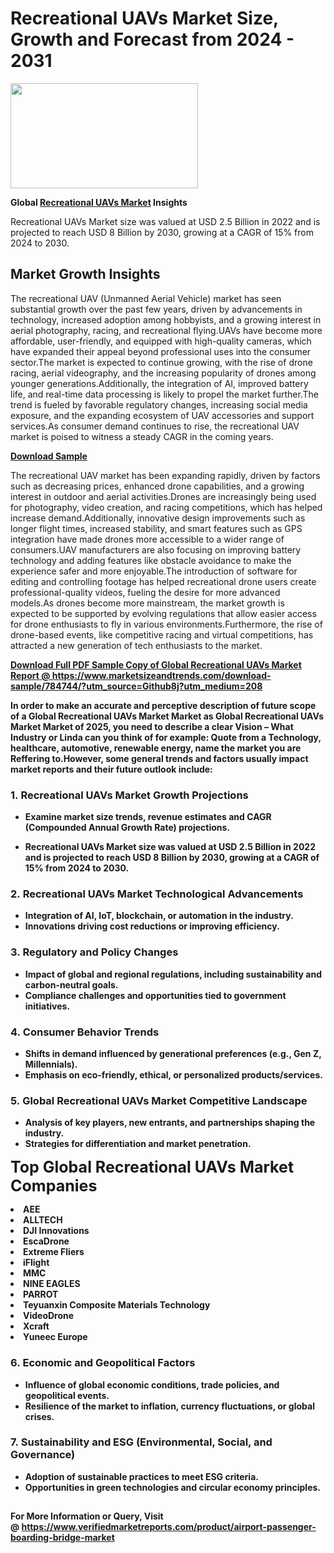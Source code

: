 <H1>Recreational UAVs Market Size, Growth and Forecast from 2024 - 2031</H1><img class="aligncenter size-medium wp-image-584254" src="https://thirdeyenews.in/wp-content/uploads/2024/09/Global-Market-Research-300x168.jpeg" alt="" width="300" height="168" /><p><strong>Global&nbsp;<a href="https://www.marketsizeandtrends.com/download-sample/784744/?utm_source=Github8j?utm_medium=208">Recreational UAVs Market</a> Insights</strong></p><p>Recreational UAVs Market size was valued at USD 2.5 Billion in 2022 and is projected to reach USD 8 Billion by 2030, growing at a CAGR of 15% from 2024 to 2030.</p><p><h2>Market Growth Insights</h2> <p>The recreational UAV (Unmanned Aerial Vehicle) market has seen substantial growth over the past few years, driven by advancements in technology, increased adoption among hobbyists, and a growing interest in aerial photography, racing, and recreational flying.UAVs have become more affordable, user-friendly, and equipped with high-quality cameras, which have expanded their appeal beyond professional uses into the consumer sector.The market is expected to continue growing, with the rise of drone racing, aerial videography, and the increasing popularity of drones among younger generations.Additionally, the integration of AI, improved battery life, and real-time data processing is likely to propel the market further.The trend is fueled by favorable regulatory changes, increasing social media exposure, and the expanding ecosystem of UAV accessories and support services.As consumer demand continues to rise, the recreational UAV market is poised to witness a steady CAGR in the coming years.</p> <p><strong><a href="#">Download Sample</a></strong></p> <p>The recreational UAV market has been expanding rapidly, driven by factors such as decreasing prices, enhanced drone capabilities, and a growing interest in outdoor and aerial activities.Drones are increasingly being used for photography, video creation, and racing competitions, which has helped increase demand.Additionally, innovative design improvements such as longer flight times, increased stability, and smart features such as GPS integration have made drones more accessible to a wider range of consumers.UAV manufacturers are also focusing on improving battery technology and adding features like obstacle avoidance to make the experience safer and more enjoyable.The introduction of software for editing and controlling footage has helped recreational drone users create professional-quality videos, fueling the desire for more advanced models.As drones become more mainstream, the market growth is expected to be supported by evolving regulations that allow easier access for drone enthusiasts to fly in various environments.Furthermore, the rise of drone-based events, like competitive racing and virtual competitions, has attracted a new generation of tech enthusiasts to the market.</p> <p><strong><a href="#"></p><p><span class=""><strong>Download Full PDF Sample Copy of Global Recreational UAVs Market Report</strong> @ <a href="https://www.marketsizeandtrends.com/download-sample/784744/?utm_source=Github8j?utm_medium=208" target="_blank">https://www.marketsizeandtrends.com/download-sample/784744/?utm_source=Github8j?utm_medium=208</a></span></p><p>In order to make an accurate and perceptive description of future scope of a Global&nbsp;Recreational UAVs Market Market as Global&nbsp;Recreational UAVs Market Market of 2025, you need to describe a clear Vision &ndash; What Industry or Linda can you think of for example: Quote from a Technology, healthcare, automotive, renewable energy, name the market you are Reffering to.However, some general trends and factors usually impact market reports and their future outlook include:</p><h3>1.&nbsp;<strong>Recreational UAVs Market Growth Projections</strong></h3><ul><li>Examine market size trends, revenue estimates and CAGR (Compounded Annual Growth Rate) projections.</li><li><p>Recreational UAVs Market size was valued at USD 2.5 Billion in 2022 and is projected to reach USD 8 Billion by 2030, growing at a CAGR of 15% from 2024 to 2030.</p></li></ul><h3>2.&nbsp;<strong>Recreational UAVs Market Technological Advancements</strong></h3><ul><li>Integration of AI, IoT, blockchain, or automation in the industry.</li><li>Innovations driving cost reductions or improving efficiency.</li></ul><h3>3.&nbsp;<strong>Regulatory and Policy Changes</strong></h3><ul><li>Impact of global and regional regulations, including sustainability and carbon-neutral goals.</li><li>Compliance challenges and opportunities tied to government initiatives.</li></ul><h3>4.&nbsp;<strong>Consumer Behavior Trends</strong></h3><ul><li>Shifts in demand influenced by generational preferences (e.g., Gen Z, Millennials).</li><li>Emphasis on eco-friendly, ethical, or personalized products/services.</li></ul><h3>5.&nbsp;<strong>Global Recreational UAVs Market Competitive Landscape</strong></h3><ul><li>Analysis of key players, new entrants, and partnerships shaping the industry.</li><li>Strategies for differentiation and market penetration.</li></ul><p data-pm-slice="1 1 []"><span style="color: inherit; font-family: inherit; font-size: 25px;">Top Global Recreational UAVs Market Companies</span></p><div class="" data-test-id=""><p><li>AEE</li><li> ALLTECH</li><li> DJI Innovations</li><li> EscaDrone</li><li> Extreme Fliers</li><li> iFlight</li><li> MMC</li><li> NINE EAGLES</li><li> PARROT</li><li> Teyuanxin Composite Materials Technology</li><li> VideoDrone</li><li> Xcraft</li><li> Yuneec Europe</li></p></div><h3>6.&nbsp;<strong>Economic and Geopolitical Factors</strong></h3><ul><li>Influence of global economic conditions, trade policies, and geopolitical events.</li><li>Resilience of the market to inflation, currency fluctuations, or global crises.</li></ul><h3>7.&nbsp;<strong>Sustainability and ESG (Environmental, Social, and Governance)</strong></h3><ul><li>Adoption of sustainable practices to meet ESG criteria.</li><li>Opportunities in green technologies and circular economy principles.</li></ul><h2><strong style="font-size: 14px;">For More Information or Query, Visit @&nbsp;</strong><a style="background-color: #ffffff; font-size: 14px;" href="https://www.marketsizeandtrends.com/report/recreational-uavs-market/" target="_blank">https://www.verifiedmarketreports.com/product/airport-passenger-boarding-bridge-market</a></h2>